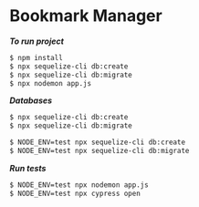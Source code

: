 # Bookmark Manager

***To run project***

```sh
$ npm install
$ npx sequelize-cli db:create
$ npx sequelize-cli db:migrate
$ npx nodemon app.js
```

***Databases***
```sh
$ npx sequelize-cli db:create
$ npx sequelize-cli db:migrate

$ NODE_ENV=test npx sequelize-cli db:create
$ NODE_ENV=test npx sequelize-cli db:migrate
```

***Run tests***
```sh
$ NODE_ENV=test npx nodemon app.js
$ NODE_ENV=test npx cypress open
```
